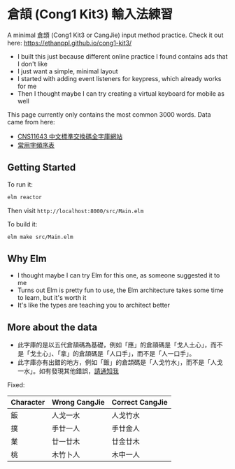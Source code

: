 # 倉頡 (Cong1 Kit3) 輸入法練習

A minimal 倉頡 (Cong1 Kit3 or CangJie) input method practice. Check it out here: https://ethanppl.github.io/cong1-kit3/

- I built this just because different online practice I found contains ads that I don't like
- I just want a simple, minimal layout
- I started with adding event listeners for keypress, which already works for me
- Then I thought maybe I can try creating a virtual keyboard for mobile as well

This page currently only contains the most common 3000 words. Data came from here:

- [CNS11643 中文標準交換碼全字庫網站](https://www.cns11643.gov.tw/)
- [常用字頻序表](https://humanum.arts.cuhk.edu.hk/Lexis/lexi-can/faq.php)

## Getting Started

To run it:

```bash
elm reactor
```

Then visit `http://localhost:8000/src/Main.elm`

To build it:

```bash
elm make src/Main.elm
```

## Why Elm

- I thought maybe I can try Elm for this one, as someone suggested it to me
- Turns out Elm is pretty fun to use, the Elm architecture takes some time to learn, but it's worth it
- It's like the types are teaching you to architect better

## More about the data

- 此字庫的是以五代倉頡碼為基礎，例如「應」的倉頡碼是「戈人土心」，而不是「戈土心」、「拿」的倉頡碼是「人口手」，而不是「人一口手」。
- 此字庫亦有出錯的地方，例如「飯」的倉頡碼是「人戈竹水」，而不是「人戈一水」。如有發現其他錯誤，[請通知我](https://github.com/ethanppl/cong1-kit3/issues/new)

Fixed:

| Character | Wrong CangJie | Correct CangJie |
| --------- | ------------- | --------------- |
| 飯        | 人戈一水      | 人戈竹水        |
| 撲        | 手廿一人      | 手廿金人        |
| 業        | 廿一廿木      | 廿金廿木        |
| 桃        | 木竹卜人      | 木中一人        |
